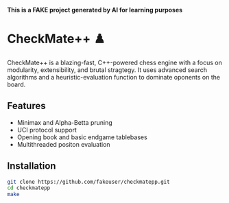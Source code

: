 **This is a FAKE project generated by AI for learning purposes**

# CheckMate++ ♟️

CheckMate++ is a blazing-fast, C++-powered chess engine with a focus on modularity, extensibility, and brutal stragtegy. It uses advanced search algorithms and a heuristic-evaluation function to dominate oponents on the board.

## Features

- Minimax and Alpha-Betta pruning
- UCI protocol support
- Opening book and basic endgame tablebases
- Multithreaded positon evaluation

## Installation

```bash
git clone https://github.com/fakeuser/checkmatepp.git
cd checkmatepp
make
```

